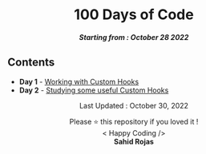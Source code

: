 <h1 align="center"> 
100 Days of Code
</h1>
<h5 align="center">
Starting from : October  28 2022
</h5>

<p align="center">
</p>

## Contents

- <b>Day 1</b> - [Working with Custom Hooks](https://cryptoquoterreds.netlify.app)
- <b>Day 2</b> - [Studying some useful  Custom Hooks](https://github.com/reds98/100-days-of-code/tree/main/day-2)

<p align="center">
Last Updated : October 30, 2022
</p>

<p align="center">
Please ⭐ this repository if you loved it !
<br>
< Happy Coding />
<br>
<b>Sahid Rojas<b>
<br>
</p>
